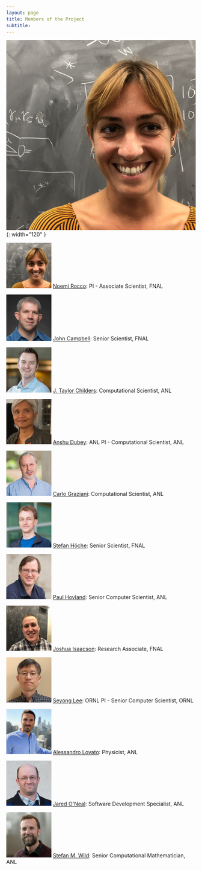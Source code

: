 ```yaml
---
layout: page
title: Members of the Project
subtitle: 
---
```


![Rocco](../assets/images/rocco.jpg){: width="120" }

<img src="../assets/images/rocco.jpg" alt="Rocco" title="Rocco" width="120"/> [Noemi Rocco](https://inspirehep.net/authors/1280460): PI - Associate Scientist, FNAL

<img src="../assets/images/campbell.gif" alt="Campbell" title="Campbell" width="120"/> [John Campbell](https://inspirehep.net/authors/1014644): Senior Scientist, FNAL

<img src="../assets/images/childers.jpg" alt="Childers" title="Childers" width="120"/> [J. Taylor Childers](http://www.jtchilders.com): Computational Scientist, ANL

<img src="../assets/images/dubey.png" alt="Dubey" title="Dubey" width="120"/> [Anshu Dubey](https://www.anl.gov/profile/anshu-dubey): ANL PI - Computational Scientist, ANL

<img src="../assets/images/graziani.jpg" alt="Graziani" title="Graziani" width="120"/> [Carlo Graziani](https://www.anl.gov/profile/carlo-j-graziani):  Computational Scientist, ANL

<img src="../assets/images/hoeche.jpg" alt="Höche" title="Höche" width="120"/> [Stefan Höche](http://www.freacafe.de): Senior Scientist, FNAL

<img src="../assets/images/hovland.jpg" alt="Hovland" title="Hovland" width="120"/> [Paul Hovland](https://www.anl.gov/profile/paul-hovland): Senior Computer Scientist, ANL

<img src="../assets/images/isaacson.jpg" alt="Isaacson" title="Isaacson" width="120"/> [Joshua Isaacson](https://inspirehep.net/authors/1410753): Research Associate, FNAL

<img src="../assets/images/lee.png" alt="Lee" title="Lee" width="120"/> [Seyong Lee](https://ft.ornl.gov/~lees2/): ORNL PI - Senior Computer Scientist, ORNL

<img src="../assets/images/lovato.jpg" alt="Lovato" title="Lovato" width="120"/> [Alessandro Lovato](https://www.anl.gov/profile/alessandro-lovato): Physicist, ANL

<img src="../assets/images/oneal.jpg" alt="O'Neal" title="O'Neal" width="120"/> [Jared O'Neal](https://www.anl.gov/profile/jared-p-o-neal): Software Development Specialist, ANL

<img src="../assets/images/wild.jpg" alt="Wild" title="Wild" width="120"/> [Stefan M. Wild](https://wildsm.github.io/): Senior Computational Mathematician, ANL
